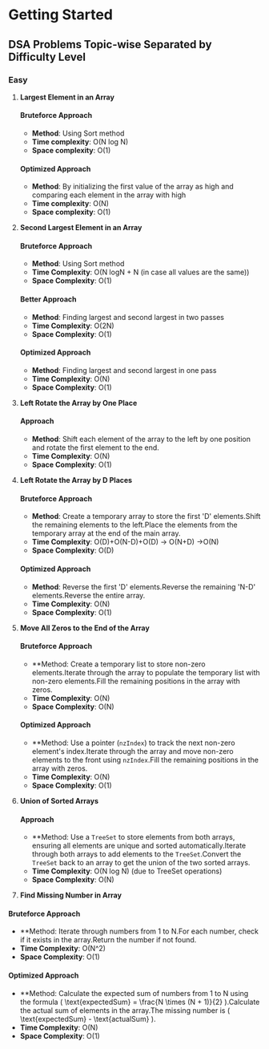 # Getting Started

## DSA Problems Topic-wise Separated by Difficulty Level

### Easy

1. **Largest Element in an Array**

   #### Bruteforce Approach
   - **Method**: Using Sort method
   - **Time complexity**: O(N log N)
   - **Space complexity**: O(1)

   #### Optimized Approach
   - **Method**: By initializing the first value of the array as high and comparing each element in the array with high
   - **Time complexity**: O(N)
   - **Space complexity**: O(1)

2. **Second Largest Element in an Array**

   #### Bruteforce Approach
   - **Method**: Using Sort method
   - **Time Complexity**: O(N logN + N (in case all values are the same))
   - **Space Complexity**: O(1)

   #### Better Approach
   - **Method**: Finding largest and second largest in two passes
   - **Time Complexity**: O(2N)
   - **Space Complexity**: O(1)

   #### Optimized Approach
   - **Method**: Finding largest and second largest in one pass
   - **Time Complexity**: O(N)
   - **Space Complexity**: O(1)

3. **Left Rotate the Array by One Place**

   #### Approach
   - **Method**: Shift each element of the array to the left by one position and rotate the first element to the end.
   - **Time Complexity**: O(N)
   - **Space Complexity**: O(1)

4. **Left Rotate the Array by D Places**

   #### Bruteforce Approach
   - **Method**: Create a temporary array to store the first 'D' elements.Shift the remaining elements to the left.Place the elements from the temporary array at the end of the main array.
   - **Time Complexity**: O(D)+O(N-D)+O(D) -> O(N+D) ->O(N)
   - **Space Complexity**: O(D)
  
   #### Optimized Approach
   - **Method**: Reverse the first 'D' elements.Reverse the remaining 'N-D' elements.Reverse the entire array.
   - **Time Complexity**: O(N)
   - **Space Complexity**: O(1)


5. **Move All Zeros to the End of the Array**

   #### Bruteforce Approach
   - **Method: Create a temporary list to store non-zero elements.Iterate through the array to populate the temporary list with non-zero elements.Fill the remaining positions in the array with zeros.
   - **Time Complexity**: O(N)
   - **Space Complexity**: O(N)

   #### Optimized Approach
   - **Method: Use a pointer (`nzIndex`) to track the next non-zero element's index.Iterate through the array and move non-zero elements to the front using `nzIndex`.Fill the remaining positions in the array with zeros.
   - **Time Complexity**: O(N)
   - **Space Complexity**: O(1)

6. **Union of Sorted Arrays**

   #### Approach
   - **Method: Use a `TreeSet` to store elements from both arrays, ensuring all elements are unique and sorted automatically.Iterate through both arrays to add elements to the `TreeSet`.Convert the `TreeSet` back to an array to get the union of the two sorted arrays.
   - **Time Complexity**: O(N log N) (due to TreeSet operations)
   - **Space Complexity**: O(N)
  
7.  **Find Missing Number in Array**

   #### Bruteforce Approach
   - **Method: Iterate through numbers from 1 to N.For each number, check if it exists in the array.Return the number if not found.
   - **Time Complexity**: O(N^2)
   - **Space Complexity**: O(1)

   #### Optimized Approach
   - **Method: Calculate the expected sum of numbers from 1 to N using the formula \( \text{expectedSum} = \frac{N \times (N + 1)}{2} \).Calculate the actual sum of elements in the array.The missing number is \( \text{expectedSum} - \text{actualSum} \).
   - **Time Complexity**: O(N)
   - **Space Complexity**: O(1)

   
